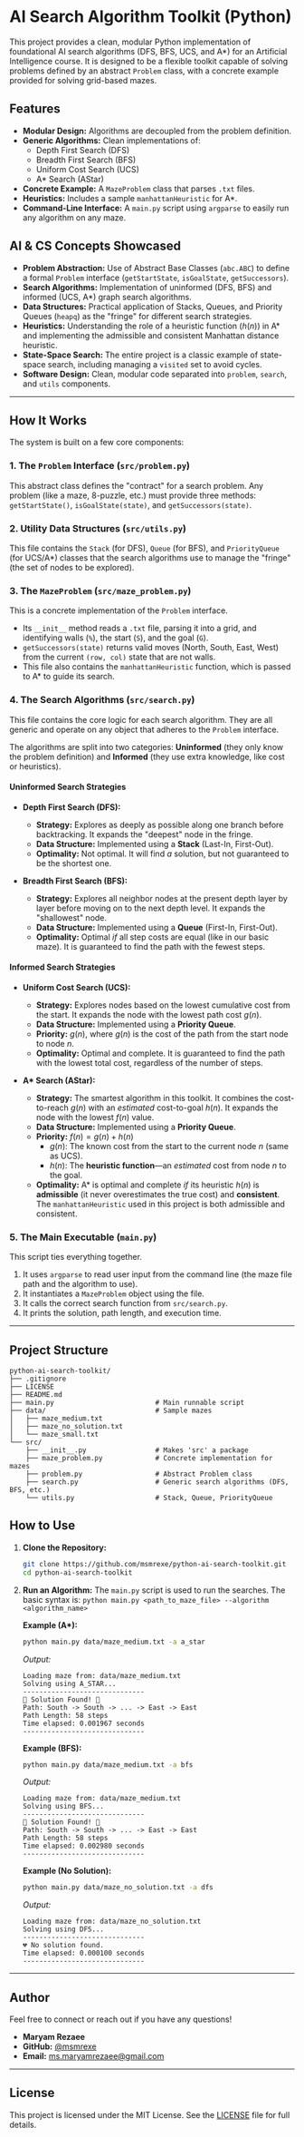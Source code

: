 # AI Search Algorithm Toolkit (Python)

This project provides a clean, modular Python implementation of foundational AI search algorithms (DFS, BFS, UCS, and A\*) for an Artificial Intelligence course. It is designed to be a flexible toolkit capable of solving problems defined by an abstract `Problem` class, with a concrete example provided for solving grid-based mazes.

## Features

  * **Modular Design:** Algorithms are decoupled from the problem definition.
  * **Generic Algorithms:** Clean implementations of:
      * Depth First Search (DFS)
      * Breadth First Search (BFS)
      * Uniform Cost Search (UCS)
      * A\* Search (AStar)
  * **Concrete Example:** A `MazeProblem` class that parses `.txt` files.
  * **Heuristics:** Includes a sample `manhattanHeuristic` for A\*.
  * **Command-Line Interface:** A `main.py` script using `argparse` to easily run any algorithm on any maze.

## AI & CS Concepts Showcased

  * **Problem Abstraction:** Use of Abstract Base Classes (`abc.ABC`) to define a formal `Problem` interface (`getStartState`, `isGoalState`, `getSuccessors`).
  * **Search Algorithms:** Implementation of uninformed (DFS, BFS) and informed (UCS, A\*) graph search algorithms.
  * **Data Structures:** Practical application of Stacks, Queues, and Priority Queues (`heapq`) as the "fringe" for different search strategies.
  * **Heuristics:** Understanding the role of a heuristic function ($h(n)$) in A\* and implementing the admissible and consistent Manhattan distance heuristic.
  * **State-Space Search:** The entire project is a classic example of state-space search, including managing a `visited` set to avoid cycles.
  * **Software Design:** Clean, modular code separated into `problem`, `search`, and `utils` components.

---

## How It Works

The system is built on a few core components:

### 1\. The `Problem` Interface (`src/problem.py`)

This abstract class defines the "contract" for a search problem. Any problem (like a maze, 8-puzzle, etc.) must provide three methods: `getStartState()`, `isGoalState(state)`, and `getSuccessors(state)`.

### 2\. Utility Data Structures (`src/utils.py`)

This file contains the `Stack` (for DFS), `Queue` (for BFS), and `PriorityQueue` (for UCS/A\*) classes that the search algorithms use to manage the "fringe" (the set of nodes to be explored).

### 3\. The `MazeProblem` (`src/maze_problem.py`)

This is a concrete implementation of the `Problem` interface.

  * Its `__init__` method reads a `.txt` file, parsing it into a grid, and identifying walls (`%`), the start (`S`), and the goal (`G`).
  * `getSuccessors(state)` returns valid moves (North, South, East, West) from the current `(row, col)` state that are not walls.
  * This file also contains the `manhattanHeuristic` function, which is passed to A\* to guide its search.

### 4\. The Search Algorithms (`src/search.py`)

This file contains the core logic for each search algorithm. They are all generic and operate on any object that adheres to the `Problem` interface.

The algorithms are split into two categories: **Uninformed** (they only know the problem definition) and **Informed** (they use extra knowledge, like cost or heuristics).

#### Uninformed Search Strategies

  * **Depth First Search (DFS):**

      * **Strategy:** Explores as deeply as possible along one branch before backtracking. It expands the "deepest" node in the fringe.
      * **Data Structure:** Implemented using a **Stack** (Last-In, First-Out).
      * **Optimality:** Not optimal. It will find *a* solution, but not guaranteed to be the shortest one.

  * **Breadth First Search (BFS):**

      * **Strategy:** Explores all neighbor nodes at the present depth layer by layer before moving on to the next depth level. It expands the "shallowest" node.
      * **Data Structure:** Implemented using a **Queue** (First-In, First-Out).
      * **Optimality:** Optimal *if* all step costs are equal (like in our basic maze). It is guaranteed to find the path with the fewest steps.

#### Informed Search Strategies

  * **Uniform Cost Search (UCS):**

      * **Strategy:** Explores nodes based on the lowest cumulative cost from the start. It expands the node with the lowest path cost $g(n)$.
      * **Data Structure:** Implemented using a **Priority Queue**.
      * **Priority:** $g(n)$, where $g(n)$ is the cost of the path from the start node to node $n$.
      * **Optimality:** Optimal and complete. It is guaranteed to find the path with the lowest total cost, regardless of the number of steps.

  * **A\* Search (AStar):**

      * **Strategy:** The smartest algorithm in this toolkit. It combines the cost-to-reach $g(n)$ with an *estimated* cost-to-goal $h(n)$. It expands the node with the lowest $f(n)$ value.
      * **Data Structure:** Implemented using a **Priority Queue**.
      * **Priority:** $f(n) = g(n) + h(n)$
          * $g(n)$: The known cost from the start to the current node $n$ (same as UCS).
          * $h(n)$: The **heuristic function**—an *estimated* cost from node $n$ to the goal.
      * **Optimality:** A\* is optimal and complete *if* its heuristic $h(n)$ is **admissible** (it never overestimates the true cost) and **consistent**. The `manhattanHeuristic` used in this project is both admissible and consistent.

### 5\. The Main Executable (`main.py`)

This script ties everything together.

1.  It uses `argparse` to read user input from the command line (the maze file path and the algorithm to use).
2.  It instantiates a `MazeProblem` object using the file.
3.  It calls the correct search function from `src/search.py`.
4.  It prints the solution, path length, and execution time.

---

## Project Structure

```
python-ai-search-toolkit/
├── .gitignore
├── LICENSE
├── README.md
├── main.py                         # Main runnable script
├── data/                           # Sample mazes
│   ├── maze_medium.txt
│   ├── maze_no_solution.txt
│   └── maze_small.txt
└── src/
    ├── __init__.py                 # Makes 'src' a package
    ├── maze_problem.py             # Concrete implementation for mazes
    ├── problem.py                  # Abstract Problem class
    ├── search.py                   # Generic search algorithms (DFS, BFS, etc.)
    └── utils.py                    # Stack, Queue, PriorityQueue
```

## How to Use

1.  **Clone the Repository:**

    ```bash
    git clone https://github.com/msmrexe/python-ai-search-toolkit.git
    cd python-ai-search-toolkit
    ```

2.  **Run an Algorithm:**
    The `main.py` script is used to run the searches. The basic syntax is:
    `python main.py <path_to_maze_file> --algorithm <algorithm_name>`

    **Example (A\*):**

    ```bash
    python main.py data/maze_medium.txt -a a_star
    ```

    *Output:*

    ```
    Loading maze from: data/maze_medium.txt
    Solving using A_STAR...
    ------------------------------
    🎉 Solution Found! 🎉
    Path: South -> South -> ... -> East -> East
    Path Length: 58 steps
    Time elapsed: 0.001967 seconds
    ------------------------------
    ```

    **Example (BFS):**

    ```bash
    python main.py data/maze_medium.txt -a bfs
    ```

    *Output:*

    ```
    Loading maze from: data/maze_medium.txt
    Solving using BFS...
    ------------------------------
    🎉 Solution Found! 🎉
    Path: South -> South -> ... -> East -> East
    Path Length: 58 steps
    Time elapsed: 0.002980 seconds
    ------------------------------
    ```

    **Example (No Solution):**

    ```bash
    python main.py data/maze_no_solution.txt -a dfs
    ```

    *Output:*

    ```
    Loading maze from: data/maze_no_solution.txt
    Solving using DFS...
    ------------------------------
    💔 No solution found.
    Time elapsed: 0.000100 seconds
    ------------------------------
    ```

---

## Author

Feel free to connect or reach out if you have any questions!

* **Maryam Rezaee**
* **GitHub:** [@msmrexe](https://github.com/msmrexe)
* **Email:** [ms.maryamrezaee@gmail.com](mailto:ms.maryamrezaee@gmail.com)

---

## License

This project is licensed under the MIT License. See the [LICENSE](LICENSE) file for full details.
